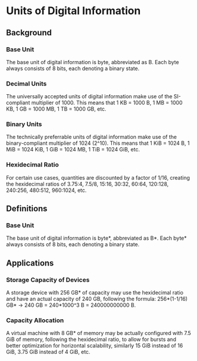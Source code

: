 # Units of Digital Information
## Background
### Base Unit
The base unit of digital information is byte, abbreviated as B. Each byte always consists of 8 bits, each denoting a binary state.
### Decimal Units
The universally accepted units of digital information make use of the SI-compliant multiplier of 1000. This means that 1 KB = 1000 B, 1 MB = 1000 KB, 1 GB = 1000 MB, 1 TB = 1000 GB, etc.
### Binary Units
The technically preferrable units of digital information make use of the binary-compliant multiplier of 1024 (2^10). This means that 1 KiB = 1024 B, 1 MiB = 1024 KiB, 1 GiB = 1024 MB, 1 TiB = 1024 GiB, etc.
### Hexidecimal Ratio
For certain use cases, quantities are discounted by a factor of 1/16, creating the hexidecimal ratios of 3.75:4, 7.5/8, 15:16, 30:32, 60:64, 120:128, 240:256, 480:512, 960:1024, etc.
## Definitions
### Base Unit
The base unit of digital information is byte*, abbreviated as B*. Each byte* always consists of 8 bits, each denoting a binary state.
## Applications
### Storage Capacity of Devices
A storage device with 256 GB* of capacity may use the hexidecimal ratio and have an actual capacity of 240 GB, following the formula: 256*(1-1/16) GB* -> 240 GB = 240*1000^3 B = 240000000000 B.
### Capacity Allocation
A virtual machine with 8 GB* of memory may be actually configured with 7.5 GiB of memory, following the hexidecimal ratio, to allow for bursts and better optimization for horizontal scalability, similarly 15 GiB instead of 16 GiB, 3.75 GiB instead of 4 GiB, etc.